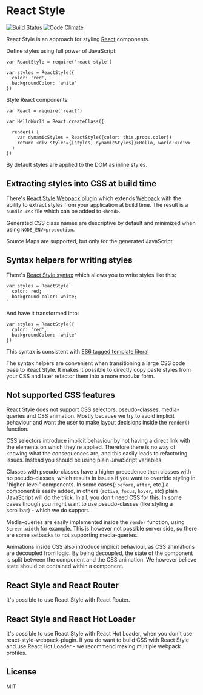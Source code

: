 # React Style

[![Build Status](https://travis-ci.org/js-next/react-style.svg?branch=master)](https://travis-ci.org/js-next/react-style)
[![Code Climate](https://codeclimate.com/github/js-next/react-style/badges/gpa.svg)](https://codeclimate.com/github/js-next/react-style)

React Style is an approach for styling [React][] components.

Define styles using full power of JavaScript:

    var ReactStyle = require('react-style')

    var styles = ReactStyle({
      color: 'red',
      backgroundColor: 'white'
    })

Style React components:

    var React = require('react')

    var HelloWorld = React.createClass({

      render() {
        var dynamicStyles = ReactStyle({color: this.props.color})
        return <div styles={[styles, dynamicStyles]}>Hello, world!</div>
      }
    })

By default styles are applied to the DOM as inline styles.

## Extracting styles into CSS at build time

There's [React Style Webpack plugin][] which extends [Webpack][] with the
ability to extract styles from your application at build time. The result is a
`bundle.css` file which can be added to `<head>`.

Generated CSS class names are descriptive by default and minimized when using
`NODE_ENV=production`.

Source Maps are supported, but only for the generated JavaScript.


## Syntax helpers for writing styles

There's [React Style syntax][] which allows you to write styles like this:

    var styles = ReactStyle`
      color: red;
      background-color: white;
    `

And have it transformed into:

    var styles = ReactStyle({
      color: 'red',
      backgroundColor: 'white'
    })

This syntax is consistent with [ES6 tagged template literal][es6-templ]

The syntax helpers are convenient when transitioning a large CSS
code base to React Style. It makes it possible to directly copy paste styles 
from your CSS and later refactor them into a more modular form.

## Not supported CSS features
React Style does not support CSS selectors, pseudo-classes, media-queries
and CSS animation. Mostly because we try to avoid implicit behaviour and
want the user to make layout decisions inside the `render()` function.

CSS selectors introduce implicit behaviour by not having a direct link with
the elements on which they're applied. Therefore there is no way of knowing
what the consequences are, and this easily leads to refactoring issues. Instead
you should be using plain JavaScript variables.

Classes with pseudo-classes have a higher precedence then classes with no
pseudo-classes, which results in issues if you want to override styling in
"higher-level" components. In some cases(`:before`, `after`, etc.) a component
is easily added, in others (`active`, `focus`, `hover`, etc) plain JavaScript
will do the trick. In all, you don't need CSS for this. In some cases though
you might want to use pseudo-classes (like styling a scrollbar) - which we do
support.

Media-queries are easily implemented inside the `render` function, using
`Screen.width` for example. This is however not possible server side, so
there are some setbacks to not supporting media-queries.

Animations inside CSS also introduce implicit behaviour, as CSS animations are
decoupled from logic. By being decoupled, the state of the component is split
between the component and the CSS animation. We however believe state should be
contained within a component.

## React Style and React Router
It's possible to use React Style with React Router.

## React Style and React Hot Loader
It's possible to use React Style with React Hot Loader, when you don't use
react-style-webpack-plugin. If you do want to build CSS with React Style and
use React Hot Loader - we recommend making multiple webpack profiles.

License
---
MIT

[Webpack]: https://webpack.github.io
[React]: https://facebook.github.io/react/
[React Style Webpack plugin]: https://github.com/js-next/react-style-webpack-plugin
[React Style syntax]: https://github.com/js-next/react-style-syntax
[es6-templ]: http://tc39wiki.calculist.org/es6/template-strings/
